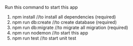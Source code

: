 Run this command to start this app

1. npm install //to install all dependencies (required)
2. npm run db:create //to create database (required)
3. npm run db:migrate //to migrate all migration (required)
4. npm run nodemon //to start this app
5. npm run test //to start unit test
